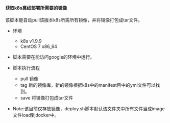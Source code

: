 
#### 获取k8s离线部署所需要的镜像
该脚本能自动pull该版本k8s所需所有镜像，并将镜像打包成tar文件。

- 环境
  - k8s v1.9.9
  - CentOS 7 x86_64
  
- 脚本需要在能访问google的环境中运行。
- 脚本执行流程
  - pull 镜像
  - tag 新的镜像库，新的镜像根据k8s中的manifest目中的yml文件可以找到。
  - save 将镜像打包成tar文件
  
- Note:该目前仅存放镜像，deploy.sh脚本默认该文件夹中所有文件当成image文件load到docker中。
